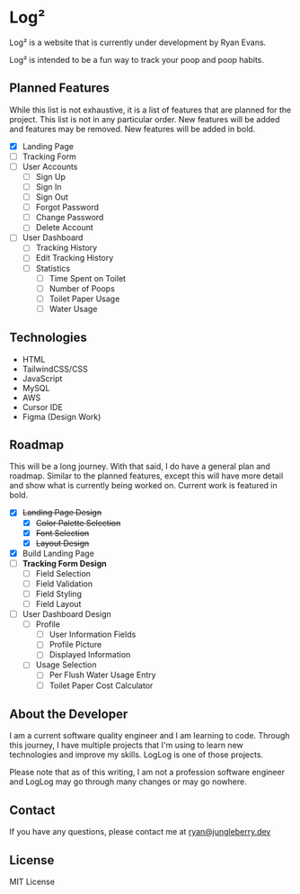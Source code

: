 # Log²

Log² is a website that is currently under development by Ryan Evans.

Log² is intended to be a fun way to track your poop and poop habits.

## Planned Features

While this list is not exhaustive, it is a list of features that are planned for the project. This list is not in any particular order. New features will be added and features may be removed. New features will be added in bold.

- [x] Landing Page
- [ ] Tracking Form
- [ ] User Accounts
  - [ ] Sign Up
  - [ ] Sign In
  - [ ] Sign Out
  - [ ] Forgot Password
  - [ ] Change Password
  - [ ] Delete Account
- [ ] User Dashboard
  - [ ] Tracking History
  - [ ] Edit Tracking History
  - [ ] Statistics
    - [ ] Time Spent on Toilet
    - [ ] Number of Poops
    - [ ] Toilet Paper Usage
    - [ ] Water Usage

## Technologies

- HTML
- TailwindCSS/CSS
- JavaScript
- MySQL
- AWS
- Cursor IDE
- Figma (Design Work)

## Roadmap

This will be a long journey. With that said, I do have a general plan and roadmap. Similar to the planned features, except this will have more detail and show what is currently being worked on. Current work is featured in bold.

- [x] ~~Landing Page Design~~
  - [x] ~~Color Palette Selection~~
  - [x] ~~Font Selection~~
  - [x] ~~Layout Design~~
- [x] Build Landing Page
- [ ] **Tracking Form Design**
  - [ ] Field Selection
  - [ ] Field Validation
  - [ ] Field Styling
  - [ ] Field Layout
- [ ] User Dashboard Design
  - [ ] Profile
    - [ ] User Information Fields
    - [ ] Profile Picture
    - [ ] Displayed Information
  - [ ] Usage Selection
    - [ ] Per Flush Water Usage Entry
    - [ ] Toilet Paper Cost Calculator

## About the Developer

I am a current software quality engineer and I am learning to code. Through this journey, I have multiple projects that I'm using to learn new technologies and improve my skills. LogLog is one of those projects.

Please note that as of this writing, I am not a profession software engineer and LogLog may go through many changes or may go nowhere.

## Contact

If you have any questions, please contact me at ryan@jungleberry.dev

## License

MIT License
